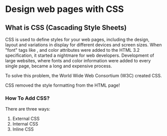 #  Design web pages with CSS
## What is CSS  (Cascading Style Sheets) 
CSS is used to define styles for your web pages, including the design, layout and variations in display for different devices and screen sizes.
When "font" tags like , and color attributes were added to the HTML 3.2 specification, it started a nightmare for web developers. Development of large websites, where fonts and color information were added to every single page, became a long and expensive process.

To solve this problem, the World Wide Web Consortium (W3C) created CSS.

CSS removed the style formatting from the HTML page!
### How To Add CSS?
There are three ways:
1. External CSS
2. Internal CSS
3. Inline CSS




